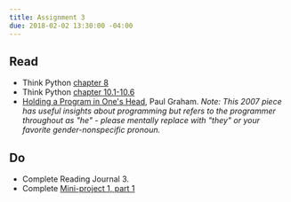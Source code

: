 ```yaml
---
title: Assignment 3
due: 2018-02-02 13:30:00 -04:00
---
```



## Read
* Think Python [chapter 8](http://greenteapress.com/thinkpython2/html/thinkpython2009.html)
* Think Python [chapter 10.1-10.6](http://greenteapress.com/thinkpython2/html/thinkpython2011.html)
* [Holding a Program in One's Head](http://paulgraham.com/head.html), Paul Graham. _Note: This 2007 piece has useful insights about programming but refers to the programmer throughout as "he" - please mentally replace with "they" or your favorite gender-nonspecific pronoun._

## Do
* Complete Reading Journal 3.
* Complete [Mini-project 1, part 1](/assignments/mini-project-1-gene-finder.html#week-1)
